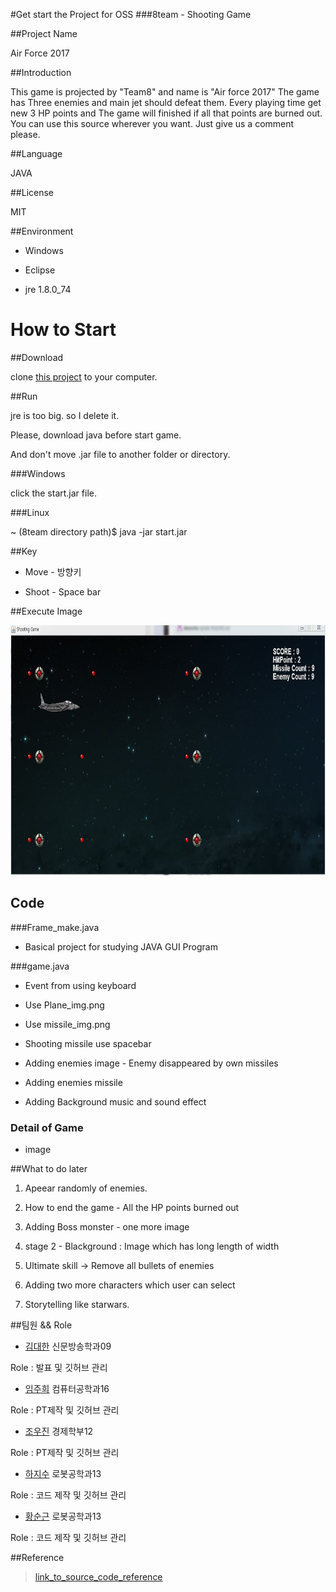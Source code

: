 #Get start the Project for OSS
###8team - Shooting Game


##Project Name

Air Force 2017



##Introduction

This game is projected by "Team8" and name is "Air force 2017"
The game has Three enemies and main jet should defeat them.
Every playing time get new 3 HP points and The game will finished if all that points are burned out.
You can use this source wherever you want. Just give us a comment please.
 

##Language

JAVA



##License

MIT



##Environment

* Windows

* Eclipse

* jre 1.8.0_74



# How to Start 

##Download

clone [this project](https://github.com/JeesooHa/8team.git) to your computer.



##Run

jre is too big. so I delete it.


Please, download java before start game.


And don't move .jar file to another folder or directory.


###Windows

click the start.jar file.


###Linux

~ (8team directory path)$ java -jar start.jar 




##Key

* Move - 방향키

* Shoot - Space bar

##Execute Image

<img src ="https://github.com/JeesooHa/8team/blob/master/execute%20image.JPG" height = "400">


## Code
###Frame_make.java

* Basical project for studying JAVA GUI Program


###game.java

* Event from using keyboard
 
* Use Plane_img.png 

* Use missile_img.png

* Shooting missile use spacebar 

* Adding enemies image - Enemy disappeared by own missiles

* Adding enemies missile

* Adding Background music and sound effect


### Detail of Game

* image



##What to do later

1. Apeear randomly of enemies.

2. How to end the game - All the HP points burned out

3. Adding Boss monster - one more image  

4. stage 2 - Blackground : Image which has long length of width 

5. Ultimate skill -> Remove all bullets of enemies 

6. Adding two more characters which user can select 

7. Storytelling like starwars.





##팀원 && Role

* [김대한](http://KimDaehan.github.io) 신문방송학과09 

 Role : 발표 및 깃허브 관리


* [임주희](http://jssngg.github.io) 컴퓨터공학과16 

 Role : PT제작 및 깃허브 관리


* [조우진](https://woojin-jo.github.io/) 경제학부12

 Role :  PT제작 및 깃허브 관리


* [하지수](https://jeesooha.github.io/) 로봇공학과13 

 Role : 코드 제작 및 깃허브 관리


* [황순근](http://zoowx321.github.io/) 로봇공학과13

 Role : 코드 제작 및 깃허브 관리









##Reference
>[link_to_source_code_reference](http://blog.naver.com/dosem321/40170781167#)
